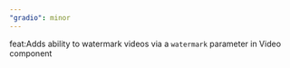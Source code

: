 ```yaml
---
"gradio": minor
---
```


feat:Adds ability to watermark videos via a `watermark` parameter in Video component
